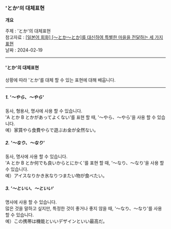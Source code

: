 ### 'とか'의 대체표현

**개요**

주제 : 'とか'의 대체표현<br>
참고자료 : [[일본어 회화] [〜とか〜とか]를 대신하여 특별한 마을을 전달하는 세 가지 표현](https://youtu.be/QgzRg2rqLyY?si=sASVXGZz43D4kb1P)<br>
날짜 : 2024-02-19<br>

---

#### 'とか'의 대체표현

상황에 따라 'とか'를 대체 할 수 있는 표현에 대해 배웁니다.<br>

---

##### 1. '〜やら、〜やら'

동사, 형용사, 명사에 사용 할 수 있습니다.<br>
'A とか B とかがあってよくない'를 표현 할 때, '〜やら、〜やら'을 사용 할 수 있습니다.<br>
예）家賃やら食費やらで遊ぶお金が全然ない。<br>

##### 2. '〜なり、〜なり'

동사, 명사에 사용 할 수 있습니다.<br>
'A とか B とか何でも良いからとにかく'를 표현 할 때, '〜なり、〜なり'을 사용 할 수 있습니다.<br>
예）アイスなりかき氷なりつまたい物が食べたい。<br>

##### 3. '〜といい、〜といい'

명사에 사용 할 수 있습니다.<br>
많은 것을 말하고 싶지만, 특정한 것이 좋거나 좋지 않을 때, '〜なり、〜なり'를 사용 할 수 있습니다.<br>
예）この携帯は機能といいデザインといい最高だ。<br>
